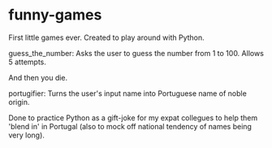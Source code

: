 # funny-games
First little games ever. Created to play around with Python.

guess_the_number: Asks the user to guess the number from 1 to 100. Allows 5 attempts. 

And then you die.

portugifier: Turns the user's input name into Portuguese name of noble origin. 

Done to practice Python as a gift-joke for my expat collegues to help them 'blend in' in Portugal (also to mock off national tendency of names being very long).
